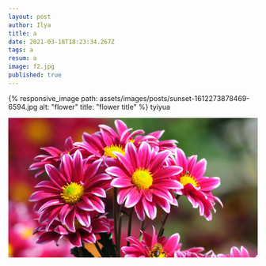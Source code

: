 ```yaml
---
layout: post
author: Ilya
title: a
date: 2021-03-18T18:23:34.267Z
tags: a
resum: a
image: f2.jpg
published: true
---
```

{% responsive_image 
path: assets/images/posts/sunset-1612273878469-6594.jpg 
alt: "flower" 
title: "flower title" 
%}
tyiyua

![flower](/assets/images/posts/f1.jpg "flower title")